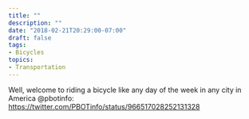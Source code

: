 ```yaml
---
title: ""
description: ""
date: "2018-02-21T20:29:00-07:00"
draft: false
tags:
- Bicycles
topics:
- Transportation
---
```


Well, welcome to riding a bicycle like any day of the week in any city in America @pbotinfo: https://twitter.com/PBOTinfo/status/966517028252131328